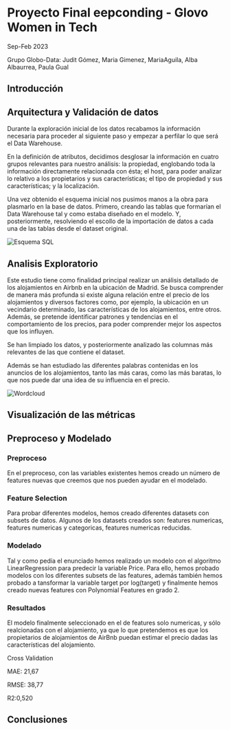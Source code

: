 # Proyecto Final eepconding - Glovo Women in Tech 
Sep-Feb 2023

Grupo Globo-Data: Judit Gómez, Maria Gimenez, MariaAguila, Alba Albaurrea, Paula Gual
 
## Introducción
 
## Arquitectura y Validación de datos
Durante la exploración inicial de los datos recabamos la información necesaria para proceder al siguiente paso y empezar a perfilar lo que será el Data Warehouse.

En la definición de atributos, decidimos desglosar la información en cuatro grupos relevantes para nuestro análisis: la propiedad, englobando toda la información directamente relacionada con ésta; el host, para poder analizar lo relativo a los propietarios y sus características; el tipo de propiedad y sus características; y la localización.

Una vez obtenido el esquema inicial nos pusimos manos a la obra para plasmarlo en la base de datos. Primero, creando las tablas que formarían el Data Warehouse tal y como estaba diseñado en el modelo. Y, posteriormente, resolviendo el escollo de la importación de datos a cada una de las tablas desde el dataset original.

![Esquema SQL](https://github.com/paulagual/Proyecto-Final-Keepcoding/blob/main/img/Esquema-SQL.png?raw=true)

## Analisis Exploratorio 

Este estudio tiene como finalidad principal realizar un análisis detallado de los alojamientos en Airbnb en la ubicación de Madrid. Se busca comprender de manera más profunda si existe alguna relación entre el precio de los alojamientos y diversos factores como, por ejemplo, la ubicación en un vecindario determinado, las características de los alojamientos, entre otros. Además, se pretende identificar patrones y tendencias en el comportamiento de los precios, para poder comprender mejor los aspectos que los influyen.

Se han limpiado los datos, y posteriormente analizado las columnas más relevantes de las que contiene el dataset. 

Además se han estudiado las diferentes palabras contenidas en los anuncios de los alojamientos, tanto las más caras, como las más baratas, lo que nos puede dar una idea de su influencia en el precio.

![Wordcloud](https://github.com/paulagual/Proyecto-Final-Keepcoding/blob/main/img/wordcloud.png?raw=true)
 
## Visualización de las métricas
 
## Preproceso y Modelado
 
### Preproceso
En el preproceso, con las variables existentes hemos creado un número de features nuevas que creemos que nos pueden ayudar en el modelado.
 
### Feature Selection
Para probar diferentes modelos, hemos creado diferentes datasets con subsets de datos. Algunos de los datasets creados son: features numericas, features numericas y categoricas, features numericas reducidas.

### Modelado

Tal y como pedía el enunciado hemos realizado un modelo con el algoritmo LinearRegression para predecir la variable Price.
Para ello, hemos probado modelos con los diferentes subsets de las features, además también hemos probado a tansformar la variable target por log(target) y finalmente hemos creado nuevas features con Polynomial Features en grado 2.

### Resultados
El modelo finalmente seleccionado en el de features solo numericas, y sólo realcionadas con el alojamiento, ya que lo que pretendemos es que los propietarios de alojamientos de AirBnb puedan estimar el precio dadas las características del alojamiento.

Cross Validation

MAE: 21,67

RMSE: 38,77

R2:0,520


## Conclusiones
